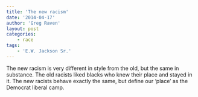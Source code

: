 ```yaml
---
title: 'The new racism'
date: '2014-04-17'
author: 'Greg Raven'
layout: post
categories:
    - race
tags:
    - 'E.W. Jackson Sr.'
---
```


The new racism is very different in style from the old, but the same in substance. The old racists liked blacks who knew their place and stayed in it. The new racists behave exactly the same, but define our ‘place’ as the Democrat liberal camp.